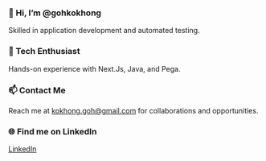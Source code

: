 ### 👋 Hi, I’m @gohkokhong
Skilled in application development and automated testing.

### 👀 Tech Enthusiast
Hands-on experience with Next.Js, Java, and Pega.

### 📫 Contact Me
Reach me at kokhong.goh@gmail.com for collaborations and opportunities.

### 🌐 Find me on LinkedIn
[LinkedIn](https://www.linkedin.com/in/gohkh/)
